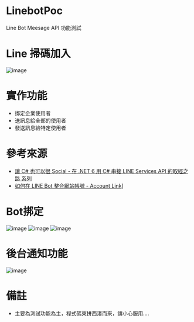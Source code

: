 # LinebotPoc
Line Bot Meesage API 功能測試
# Line 掃碼加入
![image](https://user-images.githubusercontent.com/5724118/201879056-c55a7f46-d8d3-4c28-98d0-8af8d29ca745.png)


# 實作功能
* 挷定企業使用者
* 送訊息給全部的使用者
* 發送訊息給特定使用者

# 參考來源
* [讓 C# 也可以很 Social - 在 .NET 6 用 C# 串接 LINE Services API 的取經之路 系列](https://ithelp.ithome.com.tw/users/20151616/ironman/5866?page=1)
* [如何在 LINE Bot 整合網站帳號 - Account Link](https://ithelp.ithome.com.tw/articles/10229907)]
# Bot挷定
![image](https://user-images.githubusercontent.com/5724118/201878205-7b84b818-1e1f-45c7-bbf5-f9d6ea184715.png)
![image](https://user-images.githubusercontent.com/5724118/201878328-65128a6c-443b-4219-b12a-15edc2c64d90.png)
![image](https://user-images.githubusercontent.com/5724118/201878389-dd2eb21c-6a25-47e2-ac93-6212dcf9dd49.png)


# 後台通知功能
![image](https://user-images.githubusercontent.com/5724118/201876996-435bdef0-bb5d-4070-b45f-1817b34383f1.png)

# 備註
* 主要為測試功能為主，程式碼東拼西湊而來，請小心服用....

